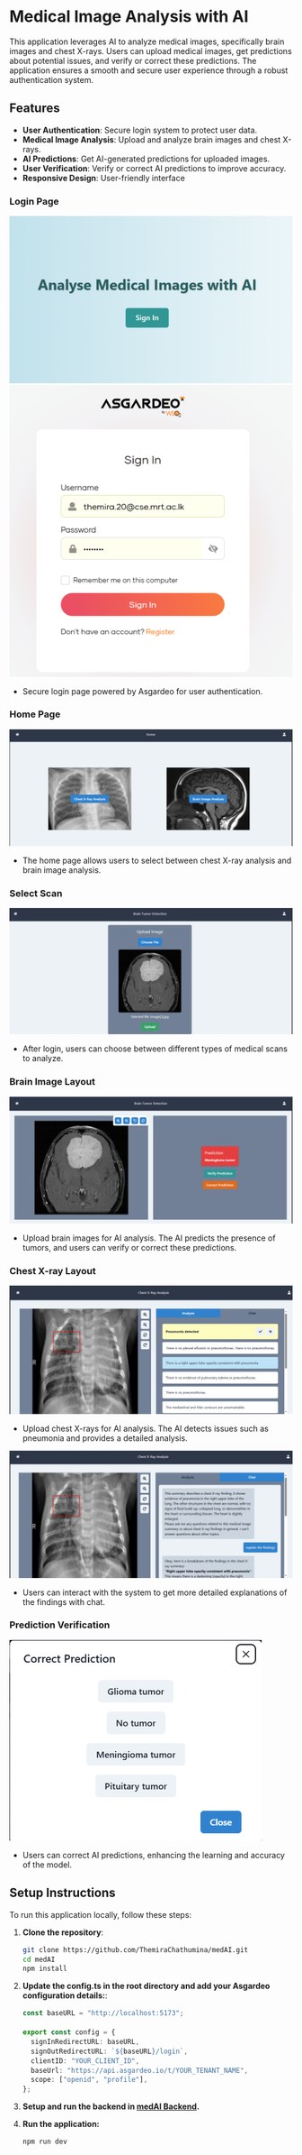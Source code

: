 # Medical Image Analysis with AI

This application leverages AI to analyze medical images, specifically brain images and chest X-rays. Users can upload medical images, get predictions about potential issues, and verify or correct these predictions. The application ensures a smooth and secure user experience through a robust authentication system.

## Features

- **User Authentication**: Secure login system to protect user data.
- **Medical Image Analysis**: Upload and analyze brain images and chest X-rays.
- **AI Predictions**: Get AI-generated predictions for uploaded images.
- **User Verification**: Verify or correct AI predictions to improve accuracy.
- **Responsive Design**: User-friendly interface

### Login Page

![Login Page](screenshots/login.png)
![Login Page](screenshots/sign%20in.png)

- Secure login page powered by Asgardeo for user authentication.

### Home Page

![Home Page](screenshots/home.png)

- The home page allows users to select between chest X-ray analysis and brain image analysis.

### Select Scan

![Select Scan](screenshots/upload.png)

- After login, users can choose between different types of medical scans to analyze.

### Brain Image Layout

![Brain Image Layout](screenshots/brain.png)

- Upload brain images for AI analysis. The AI predicts the presence of tumors, and users can verify or correct these predictions.

### Chest X-ray Layout

![Chest X-ray Analysis](screenshots/chest%20analysis.png)

- Upload chest X-rays for AI analysis. The AI detects issues such as pneumonia and provides a detailed analysis.

![Chest X-ray Analysis with Chat](screenshots/chest%20chat.png)

- Users can interact with the system to get more detailed explanations of the findings with chat.

### Prediction Verification

![Prediction Verification](screenshots/correct.png)

- Users can correct AI predictions, enhancing the learning and accuracy of the model.

## Setup Instructions

To run this application locally, follow these steps:

1. **Clone the repository**:

   ```bash
   git clone https://github.com/ThemiraChathumina/medAI.git
   cd medAI
   npm install

   ```

2. **Update the config.ts in the root directory and add your Asgardeo configuration details:**:

   ```typescript
   const baseURL = "http://localhost:5173";

   export const config = {
     signInRedirectURL: baseURL,
     signOutRedirectURL: `${baseURL}/login`,
     clientID: "YOUR_CLIENT_ID",
     baseUrl: "https://api.asgardeo.io/t/YOUR_TENANT_NAME",
     scope: ["openid", "profile"],
   };
   ```

3. **Setup and run the backend in [medAI Backend](https://github.com/ThemiraChathumina/radiology).**

4. **Run the application:**
   ```bash
   npm run dev

   ```
